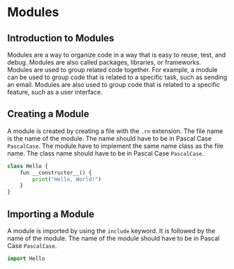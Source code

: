 # Modules

## Introduction to Modules

Modules are a way to organize code in a way that is easy to reuse, test,
and debug. Modules are also called packages, libraries, or frameworks.
Modules are used to group related code together. For example, a module can
be used to group code that is related to a specific task, such as sending
an email. Modules are also used to group code that is related to a specific
feature, such as a user interface.

## Creating a Module

A module is created by creating a file with the `.rn` extension. The file name
is the name of the module. The name should have to be in Pascal Case `PascalCase`.
The module have to implement the same name class as the file name. The class
name should have to be in Pascal Case `PascalCase`.

```py linenums="1" title="Hello.rn"
class Hello {
    fun __constructor__() {
        print("Hello, World!")
    }
}
```

## Importing a Module

A module is imported by using the `include` keyword. It is followed by the name
of the module. The name of the module should have to be in Pascal Case `PascalCase`.

```py linenums="1" title="importing.rn"
import Hello
```
